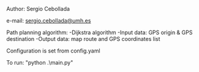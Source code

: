 
Author: Sergio Cebollada

e-mail: sergio.cebollada@umh.es

Path planning algorithm: 
 -Dijkstra algorithm
 -Input data: GPS origin & GPS destination
 -Output data: map route and GPS coordinates list
 
Configuration is set from config.yaml

To run: "python .\main.py"
